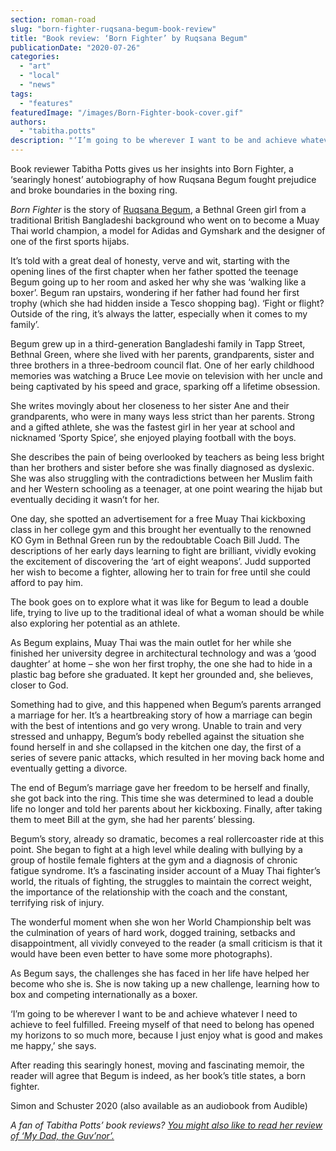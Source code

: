 ```yaml
---
section: roman-road
slug: "born-fighter-ruqsana-begum-book-review"
title: "Book review: ‘Born Fighter’ by Ruqsana Begum"
publicationDate: "2020-07-26"
categories: 
  - "art"
  - "local"
  - "news"
tags: 
  - "features"
featuredImage: "/images/Born-Fighter-book-cover.gif"
authors: 
  - "tabitha.potts"
description: "‘I’m going to be wherever I want to be and achieve whatever I need to achieve to feel fulfilled. Freeing myself of that need to belong has opened my horizons to so much more, because I just enjoy what is good and makes me happy,’ she says."
---
```


Book reviewer Tabitha Potts gives us her insights into Born Fighter, a ‘searingly honest’ autobiography of how Ruqsana Begum fought prejudice and broke boundaries in the boxing ring. 

_Born Fighter_ is the story of [Ruqsana Begum](https://romanroadlondon.com/ruqsana-begum-muay-thai-female-fighter/), a Bethnal Green girl from a traditional British Bangladeshi background who went on to become a Muay Thai world champion, a model for Adidas and Gymshark and the designer of one of the first sports hijabs. 

It’s told with a great deal of honesty, verve and wit, starting with the opening lines of the first chapter when her father spotted the teenage Begum going up to her room and asked her why she was ‘walking like a boxer’. Begum ran upstairs, wondering if her father had found her first trophy (which she had hidden inside a Tesco shopping bag). ‘Fight or flight? Outside of the ring, it’s always the latter, especially when it comes to my family’.

Begum grew up in a third-generation Bangladeshi family in Tapp Street, Bethnal Green, where she lived with her parents, grandparents, sister and three brothers in a three-bedroom council flat. One of her early childhood memories was watching a Bruce Lee movie on television with her uncle and being captivated by his speed and grace, sparking off a lifetime obsession.

She writes movingly about her closeness to her sister Ane and their grandparents, who were in many ways less strict than her parents. Strong and a gifted athlete, she was the fastest girl in her year at school and nicknamed ‘Sporty Spice’, she enjoyed playing football with the boys.  

She describes the pain of being overlooked by teachers as being less bright than her brothers and sister before she was finally diagnosed as dyslexic. She was also struggling with the contradictions between her Muslim faith and her Western schooling as a teenager, at one point wearing the hijab but eventually deciding it wasn’t for her. 

One day, she spotted an advertisement for a free Muay Thai kickboxing class in her college gym and this brought her eventually to the renowned KO Gym in Bethnal Green run by the redoubtable Coach Bill Judd. The descriptions of her early days learning to fight are brilliant, vividly evoking the excitement of discovering the ‘art of eight weapons’. Judd supported her wish to become a fighter, allowing her to train for free until she could afford to pay him. 

The book goes on to explore what it was like for Begum to lead a double life, trying to live up to the traditional ideal of what a woman should be while also exploring her potential as an athlete. 

As Begum explains, Muay Thai was the main outlet for her while she finished her university degree in architectural technology and was a ‘good daughter’ at home – she won her first trophy, the one she had to hide in a plastic bag before she graduated. It kept her grounded and, she believes, closer to God. 

Something had to give, and this happened when Begum’s parents arranged a marriage for her. It’s a heartbreaking story of how a marriage can begin with the best of intentions and go very wrong. Unable to train and very stressed and unhappy, Begum’s body rebelled against the situation she found herself in and she collapsed in the kitchen one day, the first of a series of severe panic attacks, which resulted in her moving back home and eventually getting a divorce. 

The end of Begum’s marriage gave her freedom to be herself and finally, she got back into the ring. This time she was determined to lead a double life no longer and told her parents about her kickboxing. Finally, after taking them to meet Bill at the gym, she had her parents’ blessing. 

Begum’s story, already so dramatic, becomes a real rollercoaster ride at this point. She began to fight at a high level while dealing with bullying by a group of hostile female fighters at the gym and a diagnosis of chronic fatigue syndrome. It’s a fascinating insider account of a Muay Thai fighter’s world, the rituals of fighting, the struggles to maintain the correct weight, the importance of the relationship with the coach and the constant, terrifying risk of injury. 

The wonderful moment when she won her World Championship belt was the culmination of years of hard work, dogged training, setbacks and disappointment, all vividly conveyed to the reader (a small criticism is that it would have been even better to have some more photographs). 

As Begum says, the challenges she has faced in her life have helped her become who she is. She is now taking up a new challenge, learning how to box and competing internationally as a boxer. 

‘I’m going to be wherever I want to be and achieve whatever I need to achieve to feel fulfilled. Freeing myself of that need to belong has opened my horizons to so much more, because I just enjoy what is good and makes me happy,’ she says.

After reading this searingly honest, moving and fascinating memoir, the reader will agree that Begum is indeed, as her book’s title states, a born fighter. 

Simon and Schuster 2020 (also available as an audiobook from Audible) 

_A fan of Tabitha Potts’ book reviews?_ [_You might also like to read her review of ‘My Dad, the Guv’nor’._](https://romanroadlondon.com/my-dad-the-guvnor-by-kelly-mclean-book-review/)
